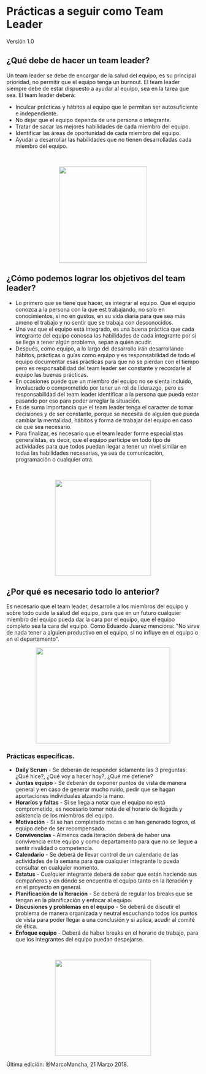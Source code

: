 # Prácticas a seguir como Team Leader
Versión 1.0 

## ¿Qué debe de hacer un team leader?

Un team leader se debe de encargar de la salud del equipo, es su principal prioridad, no permitir que el equipo tenga un burnout.
El team leader siempre debe de estar dispuesto a ayudar al equipo, sea en la tarea que sea. El team leader deberá:
* Inculcar prácticas y hábitos al equipo que le permitan ser autosuficiente e independiente.
* No dejar que el equipo dependa de una persona o integrante.
* Tratar de sacar las mejores habilidades de cada miembro del equipo.
* Identificar las áreas de oportunidad de cada miembro del equipo.
* Ayudar a desarrollar las habilidades que no tienen desarrolladas cada miembro del equipo.
<br>
<p align="center">
  <img width="230" height="250" src="https://memegenerator.net/img/instances/63545981/i-am-the-scrum-master-warden-of-the-process-protector-of-the-team.jpg">
</p>

## ¿Cómo podemos lograr los objetivos del team leader?

* Lo primero que se tiene que hacer, es integrar al equipo. Que el equipo conozca a la persona con la que est trabajando, no solo en conocimientos, si no en gustos, en su vida diaria para que sea más ameno el trabajo y no sentir que se trabaja con desconocidos.
* Una vez que el equipo está integrado, es una buena práctica que cada integrante del equipo conosca las habilidades de cada integrante por si se llega a tener algún problema, sepan a quién acudir.
* Después, como equipo, a lo largo del desarrollo irán desarrollando hábitos, prácticas o guías como equipo y es responsabilidad de todo el equipo documentar esas prácticas para que no se pierdan con el tiempo pero es responsabilidad del team leader ser constante y recordarle al equipo las buenas prácticas.
* En ocasiones puede que un miembro del equipo no se sienta incluido, involucrado o comprometido por tener un rol de liderazgo, pero es responsabilidad del team leader identificar a la persona que pueda estar pasando por eso para poder arreglar la situación.
* Es de suma importancia que el team leader tenga el caracter de tomar decisiones y de ser constante, porque se necesita de alguien que pueda cambiar la mentalidad, hábitos y forma de trabajar del equipo en caso de que sea necesario.
* Para finalizar, es necesario que el team leader forme especialistas generalistas, es decir, que el equipo participe en todo tipo de actividades para que todos puedan llegar a tener un nivel similar en todas las habilidades necesarias, ya sea de comunicación, programación o cualquier otra.
<br>
<p align="center">
  <img width="250" height="250" src="https://media.giphy.com/media/oOTTyHRHj0HYY/giphy.gif">
</p>

## ¿Por qué es necesario todo lo anterior?

Es necesario que el team leader, desarrolle a los miembros del equipo y sobre todo cuide la salud del equipo, para que en un futuro cualquier miembro del equipo pueda dar la cara por el equipo, que el equipo completo sea la cara del equipo. 
Como Eduardo Juarez menciona: "No sirve de nada tener a alguien productivo en el equipo, si no influye en el equipo o en el departamento".

<p align="center">
  <img width="350" height="250" src="https://i.imgur.com/m0zaInq.jpg">
</p>

### Prácticas específicas.

* **Daily Scrum** - Se deberán de responder solamente las 3 preguntas: ¿Qué hice?, ¿Qué voy a hacer hoy?, ¿Qué me detiene?
* **Juntas equipo** - Se deberán de exponer puntos de vista de manera general y en caso de generar mucho ruido, pedir que se hagan aportaciones individuales alzando la mano.
* **Horarios y faltas** -  Si se llega a notar que el equipo no está comprometido, es necesario tomar nota de el horario de llegada y asistencia de los miembros del equipo.
* **Motivación** - Si se han completado metas o se han generado logros, el equipo debe de ser recompensado.
* **Convivencias** - Almenos cada iteración deberá de haber una convivencia entre equipo y como departamento para que no se llegue a sentir rivalidad o competencia.
* **Calendario** - Se deberá de llevar control de un calendario de las actividades de la semana para que cualquier integrante lo pueda consultar en cualquier momento.
* **Estatus** - Cualquier integrante deberá de saber que están haciendo sus compañeros y en dónde se encuentra el equipo tanto en la iteración y en el proyecto en general.
* **Planificación de la Iteración** - Se deberá de regular los breaks que se tengan en la planificación y enfocar al equipo.
* **Discusiones y problemas en el equipo** - Se deberá de discutir el problema de manera organizada y neutral escuchando todos los puntos de vista para poder llegar a una conclusión y si aplica, acudir al comité de ética.
* **Enfoque equipo** - Deberá de haber breaks en el horario de trabajo, para que los integrantes del equipo puedan despejarse.
<br>
<p align="center">
  <img width="250" height="250" src="http://www.simblybored.com/wp-content/uploads/2016/01/standup-267x300.jpg">
</p>

Última edición: @MarcoMancha, 21 Marzo 2018.
